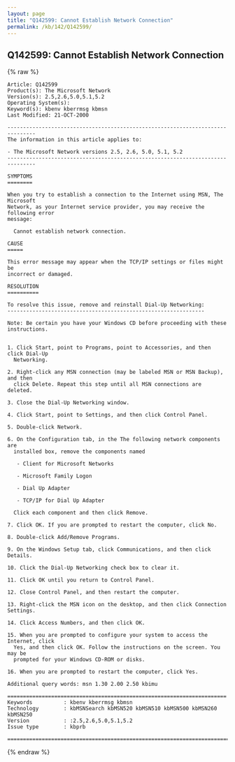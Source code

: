 ```yaml
---
layout: page
title: "Q142599: Cannot Establish Network Connection"
permalink: /kb/142/Q142599/
---
```


## Q142599: Cannot Establish Network Connection

{% raw %}

	Article: Q142599
	Product(s): The Microsoft Network
	Version(s): 2.5,2.6,5.0,5.1,5.2
	Operating System(s): 
	Keyword(s): kbenv kberrmsg kbmsn
	Last Modified: 21-OCT-2000
	
	-------------------------------------------------------------------------------
	The information in this article applies to:
	
	- The Microsoft Network versions 2.5, 2.6, 5.0, 5.1, 5.2 
	-------------------------------------------------------------------------------
	
	SYMPTOMS
	========
	
	When you try to establish a connection to the Internet using MSN, The Microsoft
	Network, as your Internet service provider, you may receive the following error
	message:
	
	  Cannot establish network connection.
	
	CAUSE
	=====
	
	This error message may appear when the TCP/IP settings or files might be
	incorrect or damaged.
	
	RESOLUTION
	==========
	
	To resolve this issue, remove and reinstall Dial-Up Networking:
	---------------------------------------------------------------
	
	Note: Be certain you have your Windows CD before proceeding with these
	instructions.
	
	
	1. Click Start, point to Programs, point to Accessories, and then click Dial-Up
	  Networking.
	
	2. Right-click any MSN connection (may be labeled MSN or MSN Backup), and then
	  click Delete. Repeat this step until all MSN connections are deleted.
	
	3. Close the Dial-Up Networking window.
	
	4. Click Start, point to Settings, and then click Control Panel.
	
	5. Double-click Network.
	
	6. On the Configuration tab, in the The following network components are
	  installed box, remove the components named
	
	   - Client for Microsoft Networks
	
	   - Microsoft Family Logon
	
	   - Dial Up Adapter
	
	   - TCP/IP for Dial Up Adapter
	
	  Click each component and then click Remove.
	
	7. Click OK. If you are prompted to restart the computer, click No.
	
	8. Double-click Add/Remove Programs.
	
	9. On the Windows Setup tab, click Communications, and then click Details.
	
	10. Click the Dial-Up Networking check box to clear it.
	
	11. Click OK until you return to Control Panel.
	
	12. Close Control Panel, and then restart the computer.
	
	13. Right-click the MSN icon on the desktop, and then click Connection Settings.
	
	14. Click Access Numbers, and then click OK.
	
	15. When you are prompted to configure your system to access the Internet, click
	  Yes, and then click OK. Follow the instructions on the screen. You may be
	  prompted for your Windows CD-ROM or disks.
	
	16. When you are prompted to restart the computer, click Yes.
	
	Additional query words: msn 1.30 2.00 2.50 kbimu
	
	======================================================================
	Keywords          : kbenv kberrmsg kbmsn 
	Technology        : kbMSNSearch kbMSN520 kbMSN510 kbMSN500 kbMSN260 kbMSN250
	Version           : :2.5,2.6,5.0,5.1,5.2
	Issue type        : kbprb
	
	=============================================================================
	

{% endraw %}
